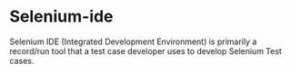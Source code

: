 # Selenium-ide
Selenium IDE (Integrated Development Environment) 
is primarily a record/run tool that a 
test case developer uses to develop Selenium Test cases.

